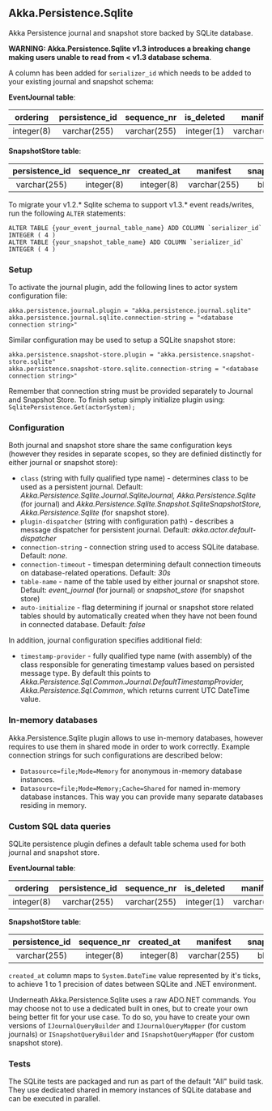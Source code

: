 ## Akka.Persistence.Sqlite

Akka Persistence journal and snapshot store backed by SQLite database.

**WARNING: Akka.Persistence.Sqlite v1.3 introduces a breaking change making users unable to read from < v1.3 database
schema**.

A column has been added for `serializer_id` which needs to be added to your existing journal and snapshot schema:

**EventJournal table**:

|  ordering  | persistence_id | sequence_nr  | is_deleted |   manifest   | timestamp  | payload | serializer_id |
|:----------:|:--------------:|:------------:|:----------:|:------------:|:----------:|:-------:|:-------------:|
| integer(8) |  varchar(255)  | varchar(255) | integer(1) | varchar(255) | integer(8) |  blob   |  integer(4)   |

**SnapshotStore table**:

| persistence_id | sequence_nr | created_at |   manifest   | snapshot | serializer_id |
|:--------------:|:-----------:|:----------:|:------------:|:--------:|:-------------:|
|  varchar(255)  | integer(8)  | integer(8) | varchar(255) |   blob   |  integer(4)   |

To migrate your v1.2.* Sqlite schema to support v1.3.* event reads/writes, run the following `ALTER` statements:

```
ALTER TABLE {your_event_journal_table_name} ADD COLUMN `serializer_id` INTEGER ( 4 )
ALTER TABLE {your_snapshot_table_name} ADD COLUMN `serializer_id` INTEGER ( 4 )
```

### Setup

To activate the journal plugin, add the following lines to actor system configuration file:

```
akka.persistence.journal.plugin = "akka.persistence.journal.sqlite"
akka.persistence.journal.sqlite.connection-string = "<database connection string>"
```

Similar configuration may be used to setup a SQLite snapshot store:

```
akka.persistence.snapshot-store.plugin = "akka.persistence.snapshot-store.sqlite"
akka.persistence.snapshot-store.sqlite.connection-string = "<database connection string>"
```

Remember that connection string must be provided separately to Journal and Snapshot Store. To finish setup simply
initialize plugin using: `SqlitePersistence.Get(actorSystem);`

### Configuration

Both journal and snapshot store share the same configuration keys (however they resides in separate scopes, so they are
definied distinctly for either journal or snapshot store):

* `class` (string with fully qualified type name) - determines class to be used as a persistent journal. Default:
  *Akka.Persistence.Sqlite.Journal.SqliteJournal, Akka.Persistence.Sqlite* (for journal) and
  *Akka.Persistence.Sqlite.Snapshot.SqliteSnapshotStore, Akka.Persistence.Sqlite* (for snapshot store).
* `plugin-dispatcher` (string with configuration path) - describes a message dispatcher for persistent journal. Default:
  *akka.actor.default-dispatcher*
* `connection-string` - connection string used to access SQLite database. Default: *none*.
* `connection-timeout` - timespan determining default connection timeouts on database-related operations. Default: *30s*
* `table-name` - name of the table used by either journal or snapshot store. Default: *event_journal* (for journal) or
  *snapshot_store* (for snapshot store)
* `auto-initialize` - flag determining if journal or snapshot store related tables should by automatically created when
  they have not been found in connected database. Default: *false*

In addition, journal configuration specifies additional field:

* `timestamp-provider` - fully qualified type name (with assembly) of the class responsible for generating timestamp
  values based on persisted message type. By default this points to
  *Akka.Persistence.Sql.Common.Journal.DefaultTimestampProvider, Akka.Persistence.Sql.Common*, which returns current UTC
  DateTime value.

### In-memory databases

Akka.Persistence.Sqlite plugin allows to use in-memory databases, however requires to use them in shared mode in order
to work correctly. Example connection strings for such configurations are described below:

* `Datasource=file;Mode=Memory` for anonymous in-memory database instances.
* `Datasource=file;Mode=Memory;Cache=Shared` for named in-memory database instances. This way you can provide many
  separate databases residing in memory.

### Custom SQL data queries

SQLite persistence plugin defines a default table schema used for both journal and snapshot store.

**EventJournal table**:

|  ordering  | persistence_id | sequence_nr  | is_deleted |   manifest   | timestamp  | payload | serializer_id |
|:----------:|:--------------:|:------------:|:----------:|:------------:|:----------:|:-------:|:-------------:|
| integer(8) |  varchar(255)  | varchar(255) | integer(1) | varchar(255) | integer(8) |  blob   |  integer(4)   |

**SnapshotStore table**:

| persistence_id | sequence_nr | created_at |   manifest   | snapshot | serializer_id |
|:--------------:|:-----------:|:----------:|:------------:|:--------:|:-------------:|
|  varchar(255)  | integer(8)  | integer(8) | varchar(255) |   blob   |  integer(4)   |

`created_at` column maps to `System.DateTime` value represented by it's ticks, to achieve 1 to 1 precision of dates
between SQLite and .NET environment.

Underneath Akka.Persistence.Sqlite uses a raw ADO.NET commands. You may choose not to use a dedicated built in ones, but
to create your own being better fit for your use case. To do so, you have to create your own versions
of `IJournalQueryBuilder` and `IJournalQueryMapper` (for custom journals) or `ISnapshotQueryBuilder`
and `ISnapshotQueryMapper` (for custom snapshot store).

### Tests

The SQLite tests are packaged and run as part of the default "All" build task. They use dedicated shared in memory
instances of SQLite database and can be executed in parallel.
